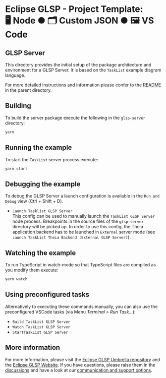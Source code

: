 # Eclipse GLSP - Project Template:<br> 🖥️ Node ● 🗂️ Custom JSON ● 🖼️ VS Code

## GLSP Server

This directory provides the initial setup of the package architecture and environment for a GLSP Server.
It is based on the `TaskList` example diagram language.

For more detailed instructions and information please confer to the [README](../README.md) in the parent directory.

## Building

To build the server package execute the following in the `glsp-server` directory:

```bash
yarn
```

## Running the example

To start the `TaskList` server process execute:

```bash
yarn start
```

## Debugging the example

To debug the GLSP Server a launch configuration is available in the `Run and Debug` view (Ctrl + Shift + D).

-   `Launch Tasklist GLSP Server`<br>
    This config can be used to manually launch the `TaskList GLSP Server` node process.
    Breakpoints in the source files of the `glsp-server` directory will be picked up.
    In order to use this config, the Theia application backend has to be launched in `External` server mode (see `Launch TaskList Theia Backend (External GLSP Server)`).

## Watching the example

To run TypeScript in watch-mode so that TypeScript files are compiled as you modify them execute:

```bash
yarn watch
```

## Using preconfigured tasks

Alternatively to executing these commands manually, you can also use the preconfigured VSCode tasks (via Menu _Terminal > Run Task..._):

-   `Build TaskList GLSP Server`
-   `Watch TaskList GLSP Server`
-   `StartTaskList GLSP Server`

## More information

For more information, please visit the [Eclipse GLSP Umbrella repository](https://github.com/eclipse-glsp/glsp) and the [Eclipse GLSP Website](https://www.eclipse.org/glsp/).
If you have questions, please raise them in the [discussions](https://github.com/eclipse-glsp/glsp/discussions) and have a look at our [communication and support options](https://www.eclipse.org/glsp/contact/).

